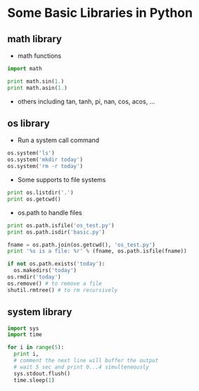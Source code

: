 # Some Basic Libraries in Python

## math library
- math functions
```python
import math

print math.sin(1.)
print math.asin(1.)
```
- others including tan, tanh, pi, nan, cos, acos, ...

## os library
- Run a system call command
```python
os.system('ls')
os.system('mkdir today')
os.system('rm -r today')
```
- Some supports to file systems
```python
print os.listdir('.')
print os.getcwd()
```
- os.path to handle files
```python
print os.path.isfile('os_test.py')
print os.path.isdir('basic.py')

fname = os.path.join(os.getcwd(), 'os_test.py')
print '%s is a file: %r' % (fname, os.path.isfile(fname))

if not os.path.exists('today'):
  os.makedirs('today')
os.rmdir('today')
os.remove() # to remove a file
shutil.rmtree() # to rm recursively
```

## system library
```python
import sys
import time

for i in range(5):
  print i,
  # comment the next line will buffer the output
  # wait 5 sec and print 0...4 simulteneously
  sys.stdout.flush()
  time.sleep(1)
```